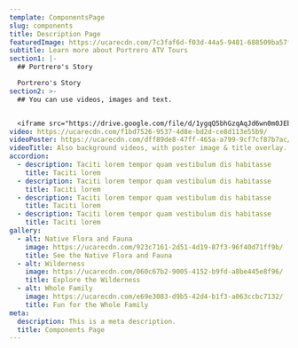 ```yaml
---
template: ComponentsPage
slug: components
title: Description Page
featuredImage: https://ucarecdn.com/7c3faf6d-f03d-44a5-9481-688509ba57fd/
subtitle: Learn more about Portrero ATV Tours
section1: |-
  ## Portrero's Story

  Portrero's Story
section2: >-
  ## You can use videos, images and text.


  <iframe src="https://drive.google.com/file/d/1ygqQ5bhGzqAqJd6wn0m0JEbqX2Bm6tFM/preview" width="640" height="480" allow="autoplay"></iframe>
video: https://ucarecdn.com/f1bd7526-9537-4d8e-bd2d-ce8d113e55b9/
videoPoster: https://ucarecdn.com/dff89de8-47ff-465a-a799-9cf7cf87b7ac/
videoTitle: Also background videos, with poster image & title overlay.
accordion:
  - description: Taciti lorem tempor quam vestibulum dis habitasse
    title: Taciti lorem
  - description: Taciti lorem tempor quam vestibulum dis habitasse
    title: Taciti lorem
  - description: Taciti lorem tempor quam vestibulum dis habitasse
    title: Taciti lorem
  - description: Taciti lorem tempor quam vestibulum dis habitasse
    title: Taciti lorem
gallery:
  - alt: Native Flora and Fauna
    image: https://ucarecdn.com/923c7161-2d51-4d19-87f3-96f40d71ff9b/
    title: See the Native Flora and Fauna
  - alt: Wilderness
    image: https://ucarecdn.com/060c67b2-9005-4152-b9fd-a8be445e8f96/
    title: Explore the Wilderness
  - alt: Whole Family
    image: https://ucarecdn.com/e69e3083-d9b5-42d4-b1f3-a063ccbc7132/
    title: Fun for the Whole Family
meta:
  description: This is a meta description.
  title: Components Page
---
```

